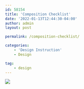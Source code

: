 ```yaml
---
id: 58154
title: 'Composition Checklist'
date: '2022-01-13T12:44:30-04:00'
author: admin
layout: post

permalink: /composition-checklist/

categories:
    - 'Design Instruction'
    - Design

tag:
    - design
---
```


![](https://image-control-storage.s3.amazonaws.com/2022/01/13124257/Composition_Checklist_Landa_GDS6e-scaled.jpg)